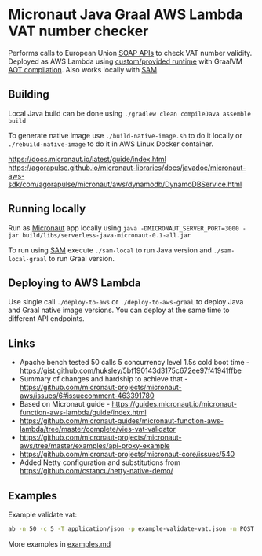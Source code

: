 # Micronaut Java Graal AWS Lambda VAT number checker

Performs calls to European Union [SOAP APIs](http://ec.europa.eu/taxation_customs/vies/services/checkVatService?WSDL) to check VAT number validity. Deployed as AWS Lambda using [custom/provided runtime](https://docs.aws.amazon.com/lambda/latest/dg/runtimes-custom.html) with GraalVM [AOT compilation](https://www.graalvm.org/docs/reference-manual/aot-compilation/). Also works locally with [SAM]((https://github.com/awslabs/aws-sam-cli)).

## Building

Local Java build can be done using `./gradlew clean compileJava assemble build`

To generate native image use `./build-native-image.sh` to do it locally or `./rebuild-native-image` to do it in AWS Linux Docker container.


https://docs.micronaut.io/latest/guide/index.html
https://agorapulse.github.io/micronaut-libraries/docs/javadoc/micronaut-aws-sdk/com/agorapulse/micronaut/aws/dynamodb/DynamoDBService.html


## Running locally

Run as [Micronaut](http://micronaut.io) app locally using `java -DMICRONAUT_SERVER_PORT=3000 -jar build/libs/serverless-java-micronaut-0.1-all.jar`

To run using [SAM](https://github.com/awslabs/aws-sam-cli) execute `./sam-local` to run Java version and `./sam-local-graal` to run Graal version.

## Deploying to AWS Lambda

Use single call `./deploy-to-aws` or `./deploy-to-aws-graal` to deploy Java and Graal native image versions. You can deploy at the same time to different API endpoints.

## Links

  * Apache bench tested 50 calls 5 concurrency level 1.5s cold boot time - https://gist.github.com/huksley/5bf190143d3175c672ee97f41941ffbe
  * Summary of changes and hardship to achieve that - https://github.com/micronaut-projects/micronaut-aws/issues/6#issuecomment-463391780
  * Based on Micronaut guide - https://guides.micronaut.io/micronaut-function-aws-lambda/guide/index.html
  * https://github.com/micronaut-guides/micronaut-function-aws-lambda/tree/master/complete/vies-vat-validator
  * https://github.com/micronaut-projects/micronaut-aws/tree/master/examples/api-proxy-example
  * https://github.com/micronaut-projects/micronaut-core/issues/540
  * Added Netty configuration and substitutions from https://github.com/cstancu/netty-native-demo/

## Examples

Example validate vat:

```bash
ab -n 50 -c 5 -T application/json -p example-validate-vat.json -m POST https://deadbeef.execute-api.eu-west-1.amazonaws.com/dev/vat/validate 
```

More examples in [examples.md](./examples.md)
